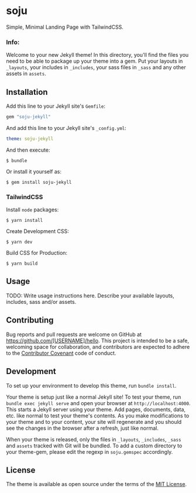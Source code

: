 # soju
Simple, Minimal Landing Page with TailwindCSS.

### Info:
Welcome to your new Jekyll theme! In this directory, you'll find the files you need to be able to package up your theme into a gem. Put your layouts in `_layouts`, your includes in `_includes`, your sass files in `_sass` and any other assets in `assets`.


## Installation

Add this line to your Jekyll site's `Gemfile`:

```ruby
gem "soju-jekyll"
```

And add this line to your Jekyll site's `_config.yml`:

```yaml
theme: soju-jekyll
```

And then execute:

    $ bundle

Or install it yourself as:

    $ gem install soju-jekyll

### TailwindCSS
Install `node` packages:

    $ yarn install

Create Development CSS:

    $ yarn dev

Build CSS for Production:

    $ yarn build



## Usage

TODO: Write usage instructions here. Describe your available layouts, includes, sass and/or assets.

## Contributing

Bug reports and pull requests are welcome on GitHub at https://github.com/[USERNAME]/hello. This project is intended to be a safe, welcoming space for collaboration, and contributors are expected to adhere to the [Contributor Covenant](http://contributor-covenant.org) code of conduct.

## Development

To set up your environment to develop this theme, run `bundle install`.

Your theme is setup just like a normal Jekyll site! To test your theme, run `bundle exec jekyll serve` and open your browser at `http://localhost:4000`. This starts a Jekyll server using your theme. Add pages, documents, data, etc. like normal to test your theme's contents. As you make modifications to your theme and to your content, your site will regenerate and you should see the changes in the browser after a refresh, just like normal.

When your theme is released, only the files in `_layouts`, `_includes`, `_sass` and `assets` tracked with Git will be bundled.
To add a custom directory to your theme-gem, please edit the regexp in `soju.gemspec` accordingly.

## License

The theme is available as open source under the terms of the [MIT License](https://opensource.org/licenses/MIT).


